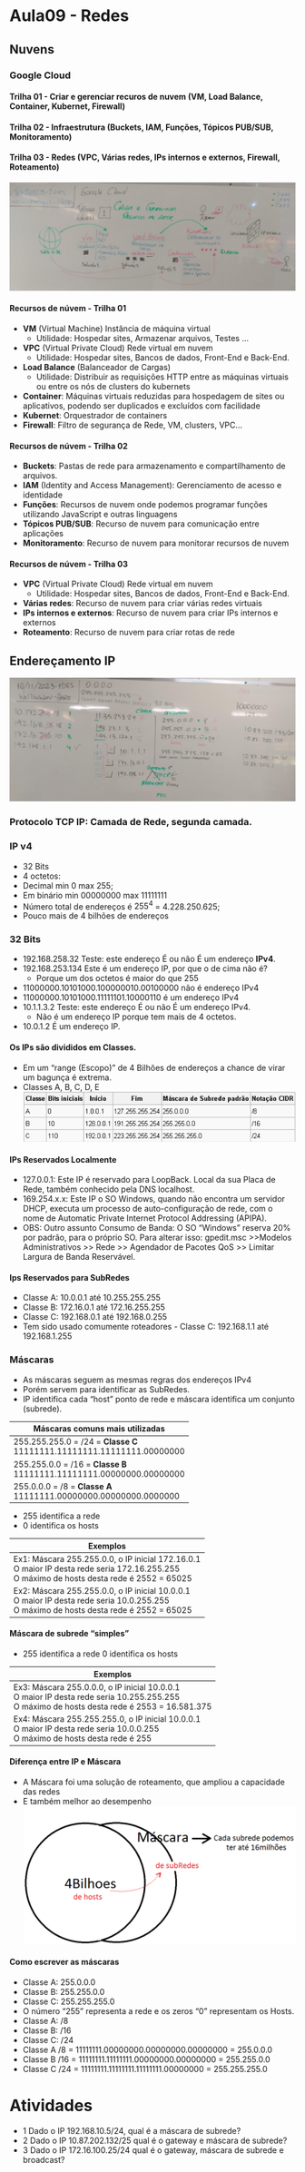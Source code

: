# Aula09 - Redes
## Nuvens
### Google Cloud
#### Trilha 01 - Criar e gerenciar recuros de nuvem (VM, Load Balance, Container, Kubernet, Firewall)
#### Trilha 02 - Infraestrutura (Buckets, IAM, Funções, Tópicos PUB/SUB, Monitoramento)
#### Trilha 03 - Redes (VPC, Várias redes, IPs internos e externos, Firewall, Roteamento)
![lousa](./lousa.jpg)
#### Recursos de núvem - Trilha 01
- **VM** (Virtual Machine) Instância de máquina virtual
  - Utilidade: Hospedar sites, Armazenar arquivos, Testes ...
- **VPC** (Virtual Private Cloud) Rede virtual em nuvem
  - Utilidade: Hospedar sites, Bancos de dados, Front-End e Back-End.
- **Load Balance** (Balanceador de Cargas)
  - Utilidade: Distribuir as requisições HTTP entre as máquinas virtuais ou entre os nós de clusters do kubernets
- **Container**: Máquinas virtuais reduzidas para hospedagem de sites ou aplicativos, podendo ser duplicados e excluídos com facilidade
- **Kubernet**: Orquestrador de containers
- **Firewall**: Filtro de segurança de Rede, VM, clusters, VPC...
#### Recursos de núvem - Trilha 02
- **Buckets**: Pastas de rede para armazenamento e compartilhamento de arquivos.
- **IAM** (Identity and Access Management): Gerenciamento de acesso e identidade
- **Funções**: Recursos de nuvem onde podemos programar funções utilizando JavaScript e outras linguagens
- **Tópicos PUB/SUB**: Recurso de nuvem para comunicação entre aplicações
- **Monitoramento**: Recurso de nuvem para monitorar recursos de nuvem
#### Recursos de núvem - Trilha 03
- **VPC** (Virtual Private Cloud) Rede virtual em nuvem
  - Utilidade: Hospedar sites, Bancos de dados, Front-End e Back-End.
- **Várias redes**: Recurso de nuvem para criar várias redes virtuais
- **IPs internos e externos**: Recurso de nuvem para criar IPs internos e externos
- **Roteamento**: Recurso de nuvem para criar rotas de rede

## Endereçamento IP
![lousa2](./lousa2.jpg)
### Protocolo TCP IP: Camada de Rede, segunda camada.
### IP v4
- 32 Bits
- 4 octetos:
- Decimal min 0 max 255;
- Em binário min 00000000 max 11111111
- Número total de endereços é $255^4$ = $4.228.250.625$;
- Pouco mais de 4 bilhões de endereços

### 32 Bits
- $192.168.258.32$ Teste: este endereço É ou não É um endereço **IPv4**.
- $192.168.253.134$ Este é um endereço IP, por que o de cima não é?
  - Porque um dos octetos é maior do que 255
- $11000000. 10101000. 100000010.00100000$ não é endereço IPv4
- $11000000. 10101000. 11111101. 10000110$ é um endereço IPv4
- $10.1.1.3.2$ Teste: este endereço É ou não É um endereço IPv4.
  - Não é um endereço IP porque tem mais de 4 octetos.
- $10.0.1.2$ É um endereço IP.

#### Os IPs são divididos em Classes.
- Em um “range (Escopo)” de 4 Bilhões de endereços a chance de virar um bagunça é extrema.
- Classes A, B, C, D, E
![Quadro1](./quadro1.png)

#### IPs Reservados Localmente
- 127.0.0.1: Este IP é reservado para LoopBack. Local da sua Placa de Rede, também conhecido pela DNS localhost.
- 169.254.x.x: Este IP o SO Windows, quando não encontra um servidor DHCP, executa um processo de auto-configuração de rede, com o nome de Automatic Private Internet Protocol Addressing (APIPA).
- OBS: Outro assunto Consumo de Banda: O SO “Windows” reserva 20% por padrão, para o próprio SO. Para alterar isso: gpedit.msc >>Modelos Administrativos >> Rede >> Agendador de Pacotes QoS >> Limitar Largura de Banda Reservável.

#### Ips Reservados para SubRedes
- Classe A: 10.0.0.1 até 10.255.255.255
- Classe B: 172.16.0.1 até 172.16.255.255
- Classe C: 192.168.0.1 até 192.168.0.255
- Tem sido usado comumente roteadores - Classe C: 192.168.1.1 até 192.168.1.255

### Máscaras
- As máscaras seguem as mesmas regras dos endereços IPv4
- Porém servem para identificar as SubRedes.
- IP identifica cada “host” ponto de rede e máscara identifica um conjunto (subrede).

|Máscaras comuns mais utilizadas|
|-|
|255.255.255.0 = /24 = **Classe C**<br>11111111.11111111.11111111.00000000|
|255.255.0.0 = /16 = **Classe B**<br>11111111.11111111.00000000.00000000|
|255.0.0.0 = /8 = **Classe A**<br>11111111.00000000.00000000.0000000|

- 255 identifica a rede
-  0 identifica os hosts

|Exemplos|
|-|
|Ex1: Máscara 255.255.0.0, o IP inicial 172.16.0.1<br>O maior IP desta rede seria 172.16.255.255<br>O máximo de hosts desta rede é 2552 = 65025|
|Ex2: Máscara 255.255.0.0, o IP inicial 10.0.0.1<br>O maior IP desta rede seria 10.0.255.255<br>O máximo de hosts desta rede é 2552 = 65025|

#### Máscara de subrede “simples”

- 255 identifica a rede 0 identifica os hosts

|Exemplos|
|-|
|Ex3: Máscara 255.0.0.0, o IP inicial 10.0.0.1<br>O maior IP desta rede seria 10.255.255.255<br>O máximo de hosts desta rede é 2553 = 16.581.375|
|Ex4: Máscara 255.255.255.0, o IP inicial 10.0.0.1<br>O maior IP desta rede seria 10.0.0.255<br>O máximo de hosts desta rede é 255<br>|

#### Diferença entre IP e Máscara
- A Máscara foi uma solução de roteamento, que ampliou a capacidade das redes
- E também melhor ao desempenho
![Quadro2](./quadro2.png)

#### Como escrever as máscaras
- Classe A: 255.0.0.0
- Classe B: 255.255.0.0
- Classe C: 255.255.255.0
- O número “255” representa a rede e os zeros “0” representam os Hosts.
- Classe A: /8
- Classe B: /16
- Classe C: /24
- Classe A /8 = 11111111.00000000.00000000.00000000 = 255.0.0.0
- Classe B /16 = 11111111.11111111.00000000.00000000 = 255.255.0.0
- Classe C /24 = 11111111.11111111.11111111.00000000 = 255.255.255.0

# Atividades

- 1 Dado o IP 192.168.10.5/24, qual é a máscara de subrede?
- 2 Dado o IP 10.87.202.132/25 qual é o gateway e máscara de subrede?
- 3 Dado o IP 172.16.100.25/24 qual é o gateway, máscara de subrede e broadcast?
